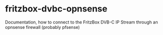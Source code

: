 # fritzbox-dvbc-opnsense
Documentation, how to connect to the FritzBox DVB-C IP Stream through an opnsense firewall (probably pfsense)
